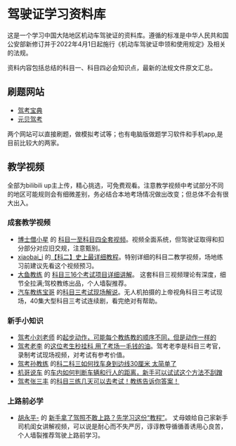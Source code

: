# 驾驶证学习资料库
这是一个学习中国大陆地区机动车驾驶证的资料库。遵循的标准是中华人民共和国公安部新修订并于2022年4月1日起施行《机动车驾驶证申领和使用规定》及相关的法规。

资料内容包括总结的科目一、科目四必会知识点，最新的法规文件原文汇总。

## 刷题网站
- [驾考宝典](https://beijing.jiakaobaodian.com/)
- [元贝驾考](https://www.ybjk.com/)

两个网站可以直接刷题，做模拟考试等；也有电脑版做题学习软件和手机app,是目前比较大的两家。

## 教学视频
全部为bilibili up主上传，精心挑选，可免费观看。注意教学视频中考试部分不同的地区可能规则会有细微差别，务必结合本地考场情况做出改变；但总体不会有很大出入。

### 成套教学视频
- [博士僧小星]() 的 [科目一至科目四全套视频](https://www.bilibili.com/video/BV1UK411u7uA?p=1&vd_source=db5f224185fdd2c28b4cc762ebce92fe)。视频全面系统，但驾驶证取得和扣分部分对应旧交规，注意甄别。
- [xiaobai_i]() 的[【科二】史上最详细教程](https://www.bilibili.com/video/BV1fK411A7u3?spm_id_from=333.999.0.0&vd_source=db5f224185fdd2c28b4cc762ebce92fe)。特别详细的科目二教学视频，场地练习前建议先看这个视频预习。
- [大鱼教练](https://space.bilibili.com/1390963080) 的 [科目三16个考试项目详细讲解](https://www.bilibili.com/video/BV1f34y1i7To/?spm_id_from=333.788)。
这套科目三视频理论有深度，细节全拉满;驾校教练出品，个人墙裂推荐。
- [汽车教练宝哥](https://space.bilibili.com/477350021) 的[科目三考试现场解说](https://www.bilibili.com/video/BV1SU4y1Y7Xo?spm_id_from=333.999.0.0&vd_source=db5f224185fdd2c28b4cc762ebce92fe)。无人机拍摄的上帝视角科目三考试现场，40集大型科目三考试连续剧，看完绝对有帮助。


### 新手小知识
- [驾考小刘老师](https://space.bilibili.com/1625885626) 的[起步动作，可能每个教练教的顺序不同，但是动作一样的](https://www.bilibili.com/video/BV1tv41137hJ?spm_id_from=333.999.0.0&vd_source=db5f224185fdd2c28b4cc762ebce92fe)
- [驾考老李](https://space.bilibili.com/1351677527) 的[这位考生秒挂科 用了考场一毛钱的油](https://www.bilibili.com/video/BV1nF411w789?spm_id_from=333.999.0.0&vd_source=db5f224185fdd2c28b4cc762ebce92fe)。驾考老李是科目三考官，录制考试现场视频，对考试有参考价值。
- [驾考孙教练](https://space.bilibili.com/249999741) 的[科二科三如何找车身到边线30厘米 太简单了](https://www.bilibili.com/video/BV1tL4y1v7pB?spm_id_from=333.999.0.0&vd_source=db5f224185fdd2c28b4cc762ebce92fe)
- [机哥说车](https://space.bilibili.com/431188737) 的[车内如何判断车辆和行人的距离，新手可以试试这个方法不刮蹭]()
- [驾考张三丰](https://space.bilibili.com/1046913602) 的[科目三练几天可以去考试！教练告诉你答案！](https://www.bilibili.com/video/BV1L3411q7Cs?spm_id_from=333.999.0.0&vd_source=db5f224185fdd2c28b4cc762ebce92fe)

### 上路前必学
- [胡永平-](https://space.bilibili.com/401686237) 的 [新手拿了驾照不敢上路？先学习这份“教程”](https://www.bilibili.com/video/BV1HE411f7ZJ?spm_id_from=333.999.0.0&vd_source=db5f224185fdd2c28b4cc762ebce92fe)。 丈母娘给自己家新手司机闺女讲解视频，可以说是耐心而不失严厉，谆谆教导循循善诱用心良苦，个人墙裂推荐驾驶上路前学习。
